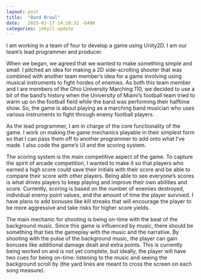 ```yaml
---
layout: post
title:  "Band Brawl"
date:   2025-03-17 14:10:32 -0400
categories: jekyll update
---
```


I am working in a team of four to develop a game using Unity2D. I am our team’s lead programmer and producer. 

When we began, we agreed that we wanted to make something simple and small. I pitched an idea for making a 2D side-scrolling shooter that was combined with another team member’s idea for a game involving using musical instruments to fight hordes of enemies. As both this team member and I are members of the Ohio University Marching 110, we decided to use a bit of the band’s history when the University of Miami’s football team tried to warm up on the football field while the band was performing their halftime show. So, the game is about playing as a marching band musician who uses various instruments to fight through enemy football players. 

As the lead programmer, I am in charge of the core functionality of the game. I work on making the game mechanics playable in their simplest form so that I can pass them off to another programmer to add onto what I’ve made. I also code the game’s UI and the scoring system. 

The scoring system is the main competitive aspect of the game. To capture the spirit of arcade competition, I wanted to make it so that players who earned a high score could save their initials with their score and be able to compare their score with other players. Being able to see everyone’s scores is what drives players to keep playing and improve their own abilities and score. Currently, scoring is based on the number of enemies destroyed, individual enemy point values, and the amount of time the player survived. I have plans to add bonuses like kill streaks that will encourage the player to be more aggressive and take risks for higher score yields. 

The main mechanic for shooting is being on-time with the beat of the background music. Since this game is influenced by music, there should be something that ties the gameplay with the music and the narrative. By shooting with the pulse of the background music, the player can gain bonuses like additional damage dealt and extra points. This is currently being worked on and is not yet complete, but ideally, the player will have two cues for being on-time: listening to the music and seeing the background scroll by (the yard lines are meant to cross the screen on each song measure). 

